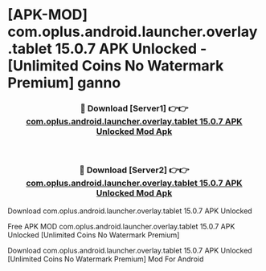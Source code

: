 # [APK-MOD] com.oplus.android.launcher.overlay.tablet 15.0.7 APK Unlocked - [Unlimited Coins No Watermark Premium] ganno



<div align="center">
<h3>🔴 Download [Server1] 👉👉 <a href="https://momento.my/?title=com.oplus.android.launcher.overlay.tablet_15.0.7_APK_Unlocked">com.oplus.android.launcher.overlay.tablet 15.0.7 APK Unlocked Mod Apk</a></h3><br>

<h3>🔴 Download [Server2] 👉👉 <a href="https://momento.my/?title=com.oplus.android.launcher.overlay.tablet_15.0.7_APK_Unlocked">com.oplus.android.launcher.overlay.tablet 15.0.7 APK Unlocked Mod Apk</a></h3>
</div>



Download com.oplus.android.launcher.overlay.tablet 15.0.7 APK Unlocked 

Free APK MOD com.oplus.android.launcher.overlay.tablet 15.0.7 APK Unlocked [Unlimited Coins No Watermark Premium]

Download com.oplus.android.launcher.overlay.tablet 15.0.7 APK Unlocked [Unlimited Coins No Watermark Premium] Mod For Android
